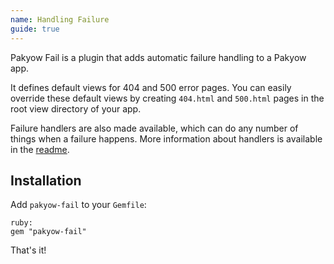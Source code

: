 ```yaml
---
name: Handling Failure
guide: true
---
```


Pakyow Fail is a plugin that adds automatic failure handling to a Pakyow app.

It defines default views for 404 and 500 error pages. You can easily override these default views by creating `404.html` and `500.html` pages in the root view directory of your app.

Failure handlers are also made available, which can do any number of things when a failure happens. More information about handlers is available in the [readme](https://github.com/metabahn/pakyow-fail#handlers).

## Installation

Add `pakyow-fail` to your `Gemfile`:

    ruby:
    gem "pakyow-fail"

That's it!

